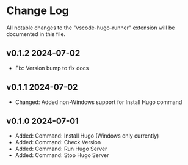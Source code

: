 # Change Log

All notable changes to the "vscode-hugo-runner" extension will be documented in this file.

<!-- Check [Keep a Changelog](http://keepachangelog.com/) for recommendations on how to structure this file. -->

## v0.1.2 2024-07-02

- Fix: Version bump to fix docs

## v0.1.1 2024-07-02

- Changed: Added non-Windows support for Install Hugo command

## v0.1.0 2024-07-01

- Added: Command: Install Hugo (Windows only currently)
- Added: Command: Check Version
- Added: Command: Run Hugo Server
- Added: Command: Stop Hugo Server
